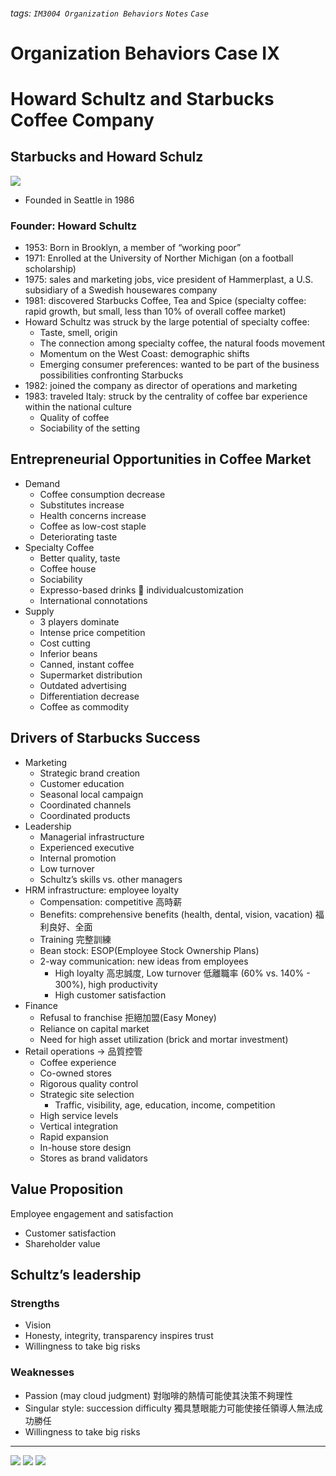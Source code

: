 ###### tags: `IM3004 Organization Behaviors` `Notes` `Case`
# Organization Behaviors Case IX
# Howard Schultz and Starbucks Coffee Company
## Starbucks and Howard Schulz
![](https://i.imgur.com/C3qqS6i.png)
* Founded in Seattle in 1986
### Founder: Howard Schultz
* 1953: Born in Brooklyn, a member of “working poor”
* 1971: Enrolled at the University of Norther Michigan (on a football scholarship)
* 1975: sales and marketing jobs, vice president of Hammerplast, a U.S. subsidiary of a Swedish housewares company
* 1981: discovered Starbucks Coffee, Tea and Spice (specialty coffee: rapid growth, but small, less than 10% of overall coffee market)
* Howard Schultz was struck by the large potential of specialty coffee:
    * Taste, smell, origin
    * The connection among specialty coffee, the natural foods movement
    * Momentum on the West Coast: demographic shifts
    * Emerging consumer preferences: wanted to be part of the business possibilities confronting Starbucks
* 1982: joined the company as director of operations and marketing 
* 1983: traveled Italy: struck by the centrality of coffee bar experience within the national culture
    * Quality of coffee
    * Sociability of the setting


## Entrepreneurial Opportunities in Coffee Market
* Demand
    * Coffee consumption decrease
    * Substitutes increase
    * Health concerns increase
    * Coffee as low-cost staple
    * Deteriorating taste
* Specialty Coffee
    * Better quality, taste
    * Coffee house 
    * Sociability
    * Expresso-based drinks  individualcustomization
    * International connotations
* Supply
    * 3 players dominate
    * Intense price competition
    * Cost cutting
    * Inferior beans
    * Canned, instant coffee
    * Supermarket distribution
    * Outdated advertising
    * Differentiation decrease
    * Coffee as commodity


## Drivers of Starbucks Success
* Marketing
    * Strategic brand creation
    * Customer education
    * Seasonal local campaign
    * Coordinated channels
    * Coordinated products
* Leadership
    * Managerial infrastructure
    * Experienced executive 
    * Internal promotion
    * Low turnover
    * Schultz’s skills vs. other managers
* HRM infrastructure: employee loyalty
    * Compensation: competitive 高時薪
    * Benefits: comprehensive benefits (health, dental, vision, vacation) 福利良好、全面
    * Training 完整訓練
    * Bean stock: ESOP(Employee Stock Ownership Plans)
    * 2-way communication: new ideas from employees
        * High loyalty 高忠誠度, Low turnover 低離職率 (60% vs. 140% - 300%), high productivity
        * High customer satisfaction
* Finance
    * Refusal to franchise 拒絕加盟(Easy Money)
    * Reliance on capital market
    * Need for high asset utilization (brick and mortar investment)
* Retail operations -> 品質控管
    * Coffee experience
    * Co-owned stores
    * Rigorous quality control
    * Strategic site selection
        * Traffic, visibility, age, education, income, competition
    * High service levels
    * Vertical integration
    * Rapid expansion
    * In-house store design
    * Stores as brand validators


## Value Proposition
Employee engagement and satisfaction 
* Customer satisfaction
* Shareholder value


## Schultz’s leadership
### Strengths
* Vision 
* Honesty, integrity, transparency inspires trust
* Willingness to take big risks

### Weaknesses
* Passion (may cloud judgment) 對咖啡的熱情可能使其決策不夠理性
* Singular style: succession difficulty 獨具慧眼能力可能使接任領導人無法成功勝任
* Willingness to take big risks
***
![](https://i.imgur.com/HqtOjLP.png)
![](https://i.imgur.com/uTXHfsb.png)
![](https://i.imgur.com/hE0DLnU.png)

